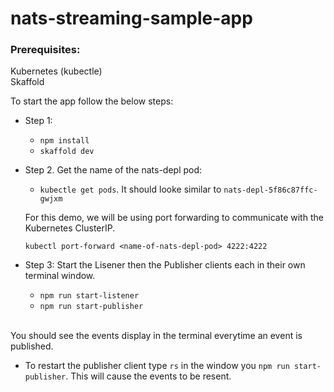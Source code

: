 # nats-streaming-sample-app

### Prerequisites:
 Kubernetes (kubectle)\
 Skaffold

To start the app follow the below steps:
  - Step 1:
    - `npm install`
    - `skaffold dev`

  - Step 2. Get the name of the nats-depl pod:
    - `kubectle get pods`. It should looke similar to `nats-depl-5f86c87ffc-gwjxm`
    
    For this demo, we will be using port forwarding to communicate with the Kubernetes ClusterIP.
    
    `kubectl port-forward <name-of-nats-depl-pod> 4222:4222`
    
  - Step 3: Start the Lisener then the Publisher clients each in their own terminal window.
    - `npm run start-listener`
    - `npm run start-publisher`
 
 \
 You should see the events display in the terminal everytime an event is published.
 
 - To restart the publisher client type `rs` in the window you `npm run start-publisher`. This will cause the events to be resent.
